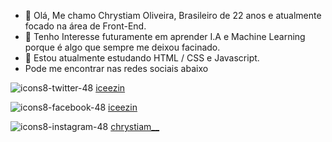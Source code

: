 - 👋 Olá, Me chamo Chrystiam Oliveira, Brasileiro de 22 anos e atualmente focado na área de Front-End.
- 👀 Tenho Interesse futuramente em aprender I.A e Machine Learning porque é algo que sempre me deixou facinado.
- 🌱 Estou atualmente estudando HTML / CSS  e Javascript.
-  Pode me encontrar nas redes sociais abaixo

![icons8-twitter-48](https://user-images.githubusercontent.com/59629807/114458223-4f7e5f80-9bb5-11eb-9da4-636ad0845b7f.png) <a href="https://twitter.com/iceezin">iceezin</a>

![icons8-facebook-48](https://user-images.githubusercontent.com/59629807/114458658-d9c6c380-9bb5-11eb-9928-efb57e50f0c8.png) <a href="https://www.facebook.com/iceezin/">iceezin</a>

![icons8-instagram-48](https://user-images.githubusercontent.com/59629807/114458537-af750600-9bb5-11eb-9b08-dfdb07f41454.png) <a href="https://www.instagram.com/chrystiam__/">chrystiam__</a>







